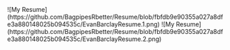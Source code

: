 <link rel="stylesheet" href="style.css">
![My Resume](https://github.com/BagpipesRbetter/Resume/blob/fbfdb9e90355a027a8dfe3a880148025b094535c/EvanBarclayResume.1.png)
![My Resume](https://github.com/BagpipesRbetter/Resume/blob/fbfdb9e90355a027a8dfe3a880148025b094535c/EvanBarclayResume.2.png)
